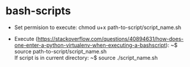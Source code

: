 # bash-scripts

- Set permision to execute:
    chmod u+x path-to-script/script_name.sh

- Execute (https://stackoverflow.com/questions/40894631/how-does-one-enter-a-python-virtualenv-when-executing-a-bashscript):
~$ source path-to-script/script_name.sh <br>
If script is in current directory: ~$ source ./script_name.sh 

